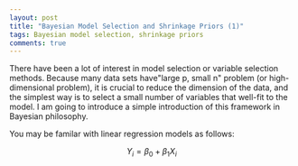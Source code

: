 ```yaml
---
layout: post
title: "Bayesian Model Selection and Shrinkage Priors (1)"
tags: Bayesian model selection, shrinkage priors
comments: true
---
```


 There have been a lot of interest in model selection or variable selection methods.
  Because many data sets have"large p, small n" problem (or high-dimensional problem), it is crucial to reduce the dimension of the data, and the simplest way is to select a small number of  variables that well-fit to the model. I am going to introduce a simple introduction of this framework in Bayesian philosophy.
 
 You may be familar with linear regression models as follows:
 
 $$Y_i = \beta_0 + \beta_1 X_i $$ 
 
